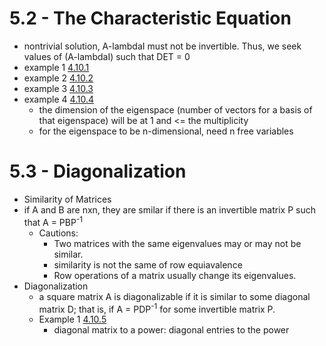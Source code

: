 # 5.2 - The Characteristic Equation
* nontrivial solution, A-lambdaI must not be invertible. Thus, we seek values of (A-lambdaI) such that DET = 0
* example 1 [4.10.1](https://lh3.googleusercontent.com/m-KWEdDilwFGswFT5G3toF2xf8b6EYe5c34CwRzwIjEZaYsXSPqsJIKyvrZEUK-1-kvDLJIjZOF8l_5fUePQMG958twMDPKYrm1AaNDBOx2ylLnlRrnIgdVA3GJPUnY_6XZ-qLbFh41M67wi263j3rW6AW2rfcWTRmLS9QGVVSSZPnzo31yZRpawU8wd2GmpnNsAtN9fCQbccz13f17jQLl8rjoJaCkqD-IBxhyg_Qkoa9FNRzYUWNZQIfs-6bLHJu_MabxE1OXkxeSCe0khI2SdT_JVajEKXoATp4oMzqoBEBYx8bhu3--CkzexOIeWW33qSMRLXAJWPdxblD9qftjjriJgJRfum3e6WoZOqWerNS1og7Awi19JhrsmoC41TrSJ_mcapGZ3MqyTSgBxk_5BWy9enpDhqeDL6m-52v8rjF_1w-7OvoQGO98pJsP0BZPeDDCH7ImhLeiE7RDvdBW0ZkRN9leJvOHRhayFgA81-RKrpqmBVQdq7T8PdeHGIemdeZJwi4dfeScwjH-tYISS8WNGHiiWx1r3aSd8CuAW249S5vStitGd37NWcAE78sQLY-aGM7O8ZV_ysxgibOmc3J4UBIw9Uss21V8pNhV44_OoXwjAY2AWoyd11xDXv8ArLBWsNqXyXX__LBokeWuyu41i5dw=w481-h641-no)
* example 2 [4.10.2](https://lh3.googleusercontent.com/Qg9xXQ-nhVd-wdEuKmVB5ehwRHcNFhFWm6eljHgbWg3ZL74KaXmCVdQLr9V717siJ1hnn0km2FOwn_rWIwW2O_3fpTvCJMya4Z8gB2ykjRLT-ZKtwS4yH4k3VlksywyJSaubp2hD3nAvkeCCJ46RV_T3nfX6AzHGdg9euNOpm6dP6JT1HUI8YEuWvIkopDbrztqEQAnlwOlEqhxvOejIFOR6OKVQ5Cv0CnCfuP9m2HnVSGYEb6YyDxIYtpafUF_Wh-DkUFaax3jbGjnehu4RawZd4EbxrlvD7BVq8Bq9NGu48BosAn7u99j9_p7qkVEk5vtHdifOxSqwMdW3R-RPnhDWfs6JB8w7dNVSLX1SqU0KXV6PS_WY6gMbHI0glr3v1QLZaAzvMvvEydyJ5HFpfkIfURwOn9YGdJtBfF14HL4ODWbIf2O4fshDvY9rDcP_M1hsT7oyQ1nzDde40wmGcF6ORfsEByJjsH7EfoOC69qADFgm5mr8mNzLgLYi5hZuQRIB-41xA3MeKTUJxlPOfWJpbWbEWdZg9MOKKirxePYswbnaZtMnyMvsgDgMSRyi9t0exaAZ5IseDtiXxpvN3UHGAp-CE0Cr2iZHHNPnSiY93nwDKzd3zwXlFie28vAuRgPzty7nL2BM5Hk9tVg5LzlOikzDU_c=w717-h955-no)
* example 3 [4.10.3](https://lh3.googleusercontent.com/ymJmcu5YI7BbK4Ab1VRjHTr34cyVsPFJT0CwetK-8tDT1t8U2ooRh1TfPgLCyUfi34hodX9nMJF6me_EXbipBut61s_6iW5Dp2cmBpzq4XvpjplXXYRZfVBHU3BQ3o54haOglJpNKw_lA9R0jodWA4EGzSqJXcpqUMDo7KM8EzifSugyWfi9lXYPoUKF_5a0_7WXn3feuwT0hEH-fYz2rYqlmTIQ3ZX4W4ffkY4tQvmHNCWj3hL1996Jwu8xBooQNoFwphdMUjpMn17Ng8vmIZBtCiNGH2b23CDamcyFj92pAwouXKN_q8rmWMs1kJ6u4BKVBu04GUOScbKqcqR08KXCMxYYVrgFQa66hsRur8da5Xzr9vQIi9KvTzU-aRQYTth9aAyAlzQ7vyb9Bp0Yr7KPdRiZhwaXh2qqABgkSgXGWbMFL7HqVVHMs4UKBzChKRrKk7tNrtn2Me5RJOkOKxk2G82-rs7zzZSd7nkgZ09bLpdVPLc53Xqqos14GngMnpvI3mxaD5jxejavRPicJWScdF4QLIPM-j0kP6TYU2B_W_Yfhh2LDMMJDjyqXP7uOOIANnIdN6dcYrsAEQLM6QQ1Mc7IyfsJLYitK8ceerYpC5XZeMfxQUcDMVqcv70cdl0HYfjWNe9R-vayN5--bvfLWosIj6A=w717-h955-no)
* example 4 [4.10.4](https://lh3.googleusercontent.com/rNdltfUWD7lvihQHtkt8doN3uSmBosHA1FiWyPEi-NdIk_1f-ufXn-SiJtch8UeJpgsvos5LUzsw1XIXNg6-_a8SiSnZPBoD15GOQCwltSOQGpk3ejb481tlvA77wXtcYiO34fIUwjhsPD7cgD8GEzvkWxf_S_EfO1_PBDPjc8CIKAP2Mju7ObTPmjfN66w9UlBZqWc3BXz29xHjKM-uoOCa3IUlpKds-pWek_K4VYjfIT1GyUTQMV68qv3Nf26KnxixE9i-GLc_SgQon2MURBvFXlaXZ8KI4vtLpYTAm5VVGNUAnUWHs13PxemUcbtOttbY9DZL2cj4v7POHtmfS2VovDKOFzVOppK6kNXXoJeydS8plwBuoJxUjJuWJsqaEkHTt2oC-h4pgDDnS5sNxV5Aqqe7aae8tCwgqgJwFuXAKiFmjiKFeiGUld1huTryil1LU5ZY-ATAGDA5NvJqVeEnZcpuYSAiv0-9MpSHr-C7hQUNPJ64NMJz6H05LGmYDW4l2u5mNl7Ww-CvPKnS_qI7VqdAaDQmk48pird4h6xFVuzGH2xLndKxdgvO8Um81m0uer8Ky06h_va8RzbaTL0uLXw61ywKbw_06bHvaDuHF-X6Sue-XmITpLmBPxyzJXrHnotjMkHZXsdsr5iNfCdMFyhAX7Y=w590-h786-no)
  * the dimension of the eigenspace (number of vectors for a basis of that eigenspace) will be at 1 and <= the multiplicity
  * for the eigenspace to be n-dimensional, need n free variables
# 5.3 - Diagonalization
* Similarity of Matrices
* if A and B are nxn, they are smilar if there is an invertible matrix P such that A = PBP<sup>-1</sup>
  * Cautions: 
    * Two matrices with the same eigenvalues may or may not be similar.
    * similarity is not the same of row equiavalence
    * Row operations of a matrix usually change its eigenvalues.
* Diagonalization
  * a square matrix A is diagonalizable if it is similar to some diagonal matrix D; that is, if A = PDP<sup>-1</sup> for some invertible matrix P.
  * Example 1 [4.10.5](https://lh3.googleusercontent.com/BZNS-h6ZXjYN3CSJM7WmZ9XIY7E_yBo_DNq0lG7OqDD2gFYjCw6eBBRc_TIlSO0YHxcMMHpS2FyoSiJTDLO13QxqI5YX2ZSIsT1sJ10NwyRaWMToU-UALsWB7bI6AqFNJiZoQhTu6u0DjpB3U9NiVeLYjUvf9gVzb-P_Qcsw0pUGx9zJAb_H-WDKdgQcM6gqKzb04f-ZLa-MQX3xwGERJp9F-gJVAvNZjNh_4D2AJI4iUXdSBAggVoSBuBPUamXsF0Vkv5gFRIAf7rp2CFkJK7eNd408WUzSKNIBqGKBZBkdUAfVn0Scj_uBecRksCwtFiwtCuvGMn8VO4gsYjD-RJSKvDvE7vEOL4eIiu3JZBrfJEBrvuXAwg1VnRbDY7ni9_X3oVekZv7U44Cj87WIqCGf2QsRnesmhbs64xZzYvywQfCkkoj4WY07Rd4IwEFYTR_c1I8Q8Ewsu8h23g9fgoSMzHim5PrZZ_ReUuOAZU36_RZnARaaa-dQPxsAvn13UcMTZ7O0Jnqxu5LvgrMq_aAmYsPr3TgGNmCL7gaN308S5vYa-lMAeGOcT910-uZeIuDfcuMYjoO3xXEXa1V8_n-kzfK9rl_dURi48AJAhYW8rJLVMj9cJ6JuRJvIm9Ut6YJlqTadQGLLGgZinFfx7DwFzp1N7Ik=w717-h955-no)
    * diagonal matrix to a power: diagonal entries to the power
